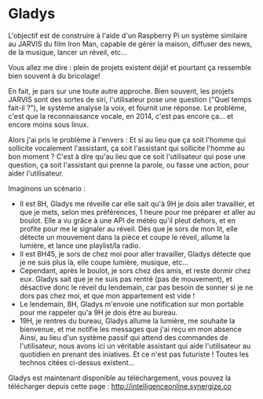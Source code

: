 Gladys
======
L'objectif est de construire à l'aide d'un Raspberry Pi un système similaire au JARVIS du film Iron Man, capable de gérer la maison, diffuser des news, de la musique, lancer un réveil, etc...

Vous allez me dire : plein de projets existent déjà! et pourtant ça ressemble bien souvent à du bricolage!

En fait, je pars sur une toute autre approche. Bien souvent, les projets JARVIS sont des sortes de siri, l'utilisateur pose une question ("Quel temps fait-il ?"), le système analyse la voix, et fournit une réponse. Le problème, c'est que la reconnaissance vocale, en 2014, c'est pas encore ça... et encore moins sous linux.

Alors j'ai pris le problème à l'envers : Et si au lieu que ça soit l'homme qui sollicite vocalement l'assistant, ça soit l'assistant qui sollicite l'homme au bon moment ?
C'est à dire qu'au lieu que ce soit l'utilisateur qui pose une question, ça soit l'assistant qui prenne la parole, ou fasse une action, pour aider l'utilisateur.

Imaginons un scénario :
- Il est 8H, Gladys me réveille car elle sait qu'à 9H je dois aller travailler, et que je mets, selon mes préférences, 1 heure pour me préparer et aller au boulot. Elle a vu grâce à une API de météo qu'il pleut dehors, et en profite pour me le signaler au réveil. Dès que je sors de mon lit, elle détecte un mouvement dans la pièce et coupe le réveil, allume la lumière, et lance une playlist/la radio.
- Il est 8H45, je sors de chez moi pour aller travailler, Gladys détecte que je ne suis plus là, elle coupe lumière, musique, etc...
- Cependant, après le boulot, je sors chez des amis, et reste dormir chez eux. Gladys sait que je ne suis pas rentré (pas de mouvement), et désactive donc le réveil du lendemain, car pas besoin de sonner si je ne dors pas chez moi, et que mon appartement est vide !
- Le lendemain, 8H, Gladys m'envoie une notification sur mon portable pour me rappeler qu'a 9H je dois être au bureau.
- 19H, je rentres du bureau, Gladys allume la lumière, me souhaite la bienvenue, et me notifie les messages que j'ai reçu en mon absence
Ainsi, au lieu d'un système passif qui attend des commandes de l'utilisateur, nous avons ici un véritable assistant qui aide l'utilisateur au quotidien en prenant des iniatives. Et ce n'est pas futuriste ! Toutes les technos citées ci-dessus existent...

Gladys est maintenant disponible au téléchargement, vous pouvez la télécharger depuis cette page :
http://intelligenceonline.synergize.co
